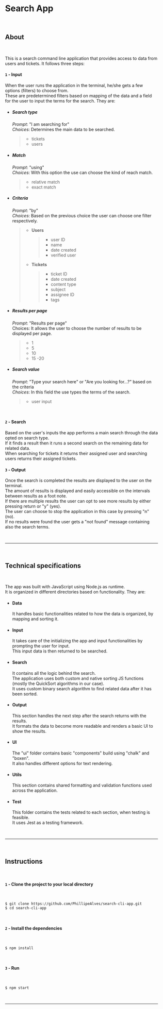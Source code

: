 # Search App

<br />

## About

<br />

This is a search command line application that provides access to data from users and tickets. It follows three steps:

#### `1` - Input

When the user runs the application in the terminal, he/she gets a few options (filters) to choose from. </br> These are predetermined filters based on mapping of the data and a field for the user to input the terms for the search. They are:

- ##### Search type

  _Prompt_: "I am searching for" </br>
  _Choices_: Determines the main data to be searched.

  > - tickets
  > - users

- ##### Match

  _Prompt_: "using" </br>
  _Choices_: With this option the use can choose the kind of reach match.

  > - relative match
  > - exact match

- ##### Criteria

  _Prompt_: "by" </br>
  _Choices_: Based on the previous choice the user can choose one filter respectively. </br>

  > - **Users**
  >   > - user ID
  >   > - name
  >   > - date created
  >   > - verified user </br>
  > - **Tickets**
  >   > - ticket ID
  >   > - date created
  >   > - content type
  >   > - subject
  >   > - assignee ID
  >   > - tags

- ##### Results per page

  _Prompt_: "Results per page" </br>
  Choices: It allows the user to choose the number of results to be displayed per page.

  > - 1
  > - 5
  > - 10
  > - 15
  >   -20

- ##### Search value

  _Prompt_: "Type your search here" or "Are you looking for...?" based on the criteria </br>
  _Choices_: In this field the use types the terms of the search.

  > - user input

</br>

#### `2` - Search

Based on the user's inputs the app performs a main search through the data opted on search type. </br>
If it finds a result then it runs a second search on the remaining data for related data.
</br>
When searching for tickets it returns their assigned user and searching users returns their assigned tickets.

#### `3` - Output

Once the search is completed the results are displayed to the user on the terminal. </br>
The amount of results is displayed and easily accessible on the intervals between results as a foot note.
</br>
If there are multiple results the user can opt to see more results by either pressing return or "y" (yes).
</br>
The user can choose to stop the application in this case by pressing "n" (no).
</br>
If no results were found the user gets a "not found" message containing also the search terms.

</br>

---

</br>

## Technical specifications

</br>

The app was built with JavaScript using Node.js as runtime.
</br> It is organized in different directories based on functionality. They are:

- #### Data

  It handles basic functionalities related to how the data is organized, by mapping and sorting it.

- #### Input

  It takes care of the initializing the app and input functionalities by prompting the user for input. </br>
  This input data is then returned to be searched.

- #### Search

  It contains all the logic behind the search. </br>
  The application uses both custom and native sorting JS functions (mostly the QuickSort algorithms in our case).</br>
  It uses custom binary search algorithm to find related data after it has been sorted.

- #### Output

  This section handles the next step after the search returns with the results.</br>
  It formats the data to become more readable and renders a basic UI to show the results.

- #### UI

  The "ui" folder contains basic "components" build using "chalk" and "boxen".</br>
  It also handles different options for text rendering.

- #### Utils

  This section contains shared formatting and validation functions used across the application.

- #### Test
  This folder contains the tests related to each section, when testing is feasible. </br>
  It uses Jest as a testing framework.

</br>

---

</br>

## Instructions

</br>

#### `1` - Clone the project to your local directory

</br>

```
$ git clone https://github.com/PhillipeAlves/search-cli-app.git
$ cd search-cli-app
```

</br>

#### `2` - Install the dependencies

</br>

```
$ npm install
```

</br>

#### `3` - Run

</br>

```
$ npm start
```

</br>

---

</br>
